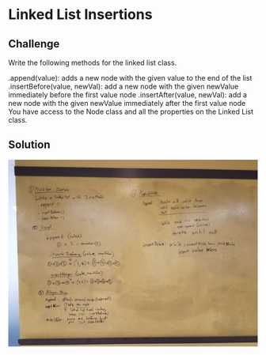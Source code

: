 # Linked List Insertions

## Challenge
Write the following methods for the linked list class.

.append(value): adds a new node with the given value to the end of the list 
.insertBefore(value, newVal): add a new node with the given newValue immediately before the first value node .insertAfter(value, newVal): add a new node with the given newValue immediately after the first value node You have access to the Node class and all the properties on the Linked List class.

## Solution
![alt text](https://github.com/kgamer007/data-structures-and-algorithms/blob/master/assets/06-ll_insertions.jpg)